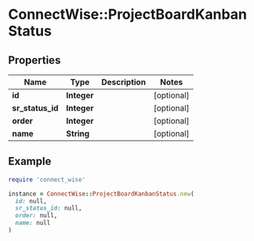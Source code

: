 # ConnectWise::ProjectBoardKanbanStatus

## Properties

| Name | Type | Description | Notes |
| ---- | ---- | ----------- | ----- |
| **id** | **Integer** |  | [optional] |
| **sr_status_id** | **Integer** |  | [optional] |
| **order** | **Integer** |  | [optional] |
| **name** | **String** |  | [optional] |

## Example

```ruby
require 'connect_wise'

instance = ConnectWise::ProjectBoardKanbanStatus.new(
  id: null,
  sr_status_id: null,
  order: null,
  name: null
)
```

